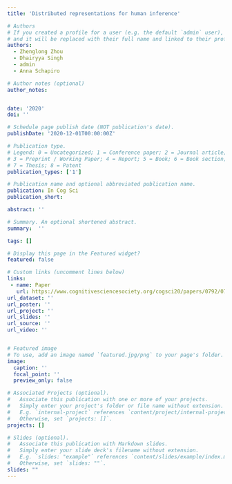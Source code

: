 ```yaml
---
title: 'Distributed representations for human inference'

# Authors
# If you created a profile for a user (e.g. the default `admin` user), write the username (folder name) here
# and it will be replaced with their full name and linked to their profile.
authors:
  - Zhenglong Zhou
  - Dhairyya Singh
  - admin
  - Anna Schapiro

# Author notes (optional)
author_notes:


date: '2020'
doi: ''

# Schedule page publish date (NOT publication's date).
publishDate: '2020-12-01T00:00:00Z'

# Publication type.
# Legend: 0 = Uncategorized; 1 = Conference paper; 2 = Journal article;
# 3 = Preprint / Working Paper; 4 = Report; 5 = Book; 6 = Book section;
# 7 = Thesis; 8 = Patent
publication_types: ['1']

# Publication name and optional abbreviated publication name.
publication: In Cog Sci
publication_short:

abstract: ''

# Summary. An optional shortened abstract.
summary:  ''

tags: []

# Display this page in the Featured widget?
featured: false

# Custom links (uncomment lines below)
links:
 - name: Paper
   url: https://www.cognitivesciencesociety.org/cogsci20/papers/0792/0792.pdf
url_dataset: ''
url_poster: ''
url_project: ''
url_slides: ''
url_source: ''
url_video: ''


# Featured image
# To use, add an image named `featured.jpg/png` to your page's folder.
image:
  caption: ''
  focal_point: ''
  preview_only: false

# Associated Projects (optional).
#   Associate this publication with one or more of your projects.
#   Simply enter your project's folder or file name without extension.
#   E.g. `internal-project` references `content/project/internal-project/index.md`.
#   Otherwise, set `projects: []`.
projects: []

# Slides (optional).
#   Associate this publication with Markdown slides.
#   Simply enter your slide deck's filename without extension.
#   E.g. `slides: "example"` references `content/slides/example/index.md`.
#   Otherwise, set `slides: ""`.
slides: ""
---
```


